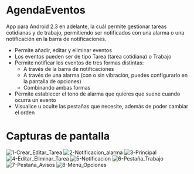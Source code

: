AgendaEventos
=============

App para Android 2.3 en adelante, la cuál permite gestionar tareas cotidianas y de trabajo, permitiendo ser 
notificados con una alarma o una notificación en la barra de notificaciones.

- Permite añadir, editar y eliminar eventos
- Los eventos pueden ser de tipo Tarea (tarea cotidiana) o Trabajo
- Permite notificar los eventos de tres formas distintas:
    - A través de la barra de notificaciones
    - A través de una alarma (con o sin vibración, puedes configurarlo en la pantalla de opciones)
    - Combinando ambas formas
- Permite establecer el tono de alarma que quieres que suene cuando ocurra un evento
- Visualice u oculte las pestañas que necesite, además de poder cambiar el orden

# Capturas de pantalla

![1-Crear_Editar_Tarea](http://i.imgur.com/uB53rcvs.png "1-Crear_Editar_Tarea")
![2-Notificacion_alarma](http://i.imgur.com/mnWfsVRs.png "2-Notificacion_alarma")
![3-Principal](http://i.imgur.com/L3tgzmps.png "3-Principal")
![4-Editar_Eliminar_Tarea](http://i.imgur.com/JBLMkUps.png "4-Editar_Eliminar_Tarea")
![5-Notificacion](http://i.imgur.com/ebzJzQIs.png "5-Notificacion")
![6-Pestaña_Trabajo](http://i.imgur.com/n0L691zs.png "6-Pestaña_Trabajo")
![7-Pestaña_Avisos](http://i.imgur.com/KwJPGP1s.png "7-Pestaña_Avisos")
![8-Menú_Opciones](http://i.imgur.com/IKigyNDs.png "8-Menú_Opciones")
